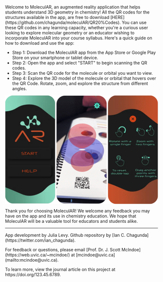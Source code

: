 
<p>Welcome to MoleculAR, an augmented reality application that helps students understand 3D geometry in chemistry!
  All the QR codes for the structures available in the app, are free to download [HERE](https://github.com/chagunda/moleculAR/QR20%Codes). 
  You can use these QR codes in any learning capacity, whether you're a curious user looking to explore molecular geometry or an educator wishing to incorporate MoleculAR into your course syllabus.
  Here's a quick guide on how to download and use the app:
</p>
  <ul> <li>Step 1: Download the MoleculAR app from the App Store or Google Play Store on your smartphone or tablet device.</li>
    <li>Step 2: Open the app and select "START" to begin scanning the QR codes.</li>
    <li>Step 3: Scan the QR code for the molecule or orbital you want to view.</li>
    <li>Step 4: Explore the 3D model of the molecule or orbital that hovers over the QR Code. Rotate, zoom, and explore the structure from different angles.</li>
  </ul> 

    
<div style="text-align: center;">
  <img src="MoleculAR.png" alt="MoleculAR User Interface" title="MoleculAR How-to" style="display: block; margin-left: auto; margin-right: auto; width: 50; box-shadow: 10 10 5 grey;">
</div>

  
<p>Thank you for choosing MoleculAR! We welcome any feedback you may have on the app and its use in chemistry education. We hope that MoleculAR will be a valuable tool for educators and students alike.</p>

  <hr>
  <footer>
    <p>App development by Julia Levy. Github repository by [Ian C. Chagunda](https://twitter.com/ian_chagunda).</p> 
    <p>For feedback or questions, please email [Prof. Dr. J. Scott McIndoe](https://web.uvic.ca/~mcindoe/) at [mcindoe@uvic.ca](mailto:mcindoe@uvic.ca).</p> 
    <p>To learn more, view the journal article on this project at https://doi.org/123.45.6789.</p>
  </footer>

